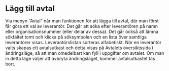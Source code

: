<style> 
h1 { font-size:24px; } 
h2 { font-size:22px; } 
h3 { font-size:20px; } 
h4 { font-size:18px; } 
h5 { font-size:16px; }  
table th { font-size:14px !important; text-align:left !important; }
table td { font-size:14px !important; text-align:left !important; }
</style>

# Lägg till avtal

Via menyn “Avtal” når man funktionen för att lägga till avtal, där man först får göra ett val av leverantör. Det går att söka efter leverantören på namn eller organisationsnummer (eller delar av dessa). Det går också att lämna sökfältet tomt och klicka på söksymbolen och en lista över samtliga leverantörer visas. Leverantörslistan sorteras alfabetiskt. När en leverantör valts skapas ett avtalsutkast och detta visas på Avtalets översiktssida i ändringsläge, så att man omedelbart kan fyll i uppgifter om avtalet. Om man in detta läge väljer att avbryta ändringsläget, kommer avtalsutkastet tas bort.




















